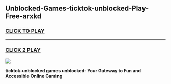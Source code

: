 
## Unblocked-Games-ticktok-unblocked-Play-Free-arxkd
<h3>
<a href="https://premium76.site?title=ticktok-unblocked&ref=18A1">CLICK TO PLAY</a></h3>
<hr>

<h3>
<a href="https://premium76.site?title=ticktok-unblocked&ref=18A1">CLICK 2 PLAY</a>
  
</h3>

<a href="https://premium76.site?title=ticktok-unblocked&ref=18A1"><img src="https://clearcache.store/games.png"></a>


**ticktok-unblocked games unblocked: Your Gateway to Fun and Accessible Online Gaming**
